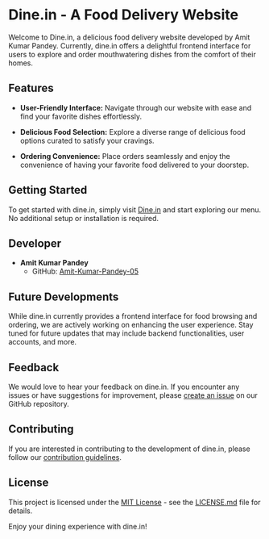 # Dine.in - A Food Delivery Website

Welcome to Dine.in, a delicious food delivery website developed by Amit Kumar Pandey. Currently, dine.in offers a delightful frontend interface for users to explore and order mouthwatering dishes from the comfort of their homes.

## Features

- **User-Friendly Interface:** Navigate through our website with ease and find your favorite dishes effortlessly.

- **Delicious Food Selection:** Explore a diverse range of delicious food options curated to satisfy your cravings.

- **Ordering Convenience:** Place orders seamlessly and enjoy the convenience of having your favorite food delivered to your doorstep.

## Getting Started

To get started with dine.in, simply visit [Dine.in]([https://amit-kumar-pandey-05.github.io/Dine.in/]) and start exploring our menu. No additional setup or installation is required.

## Developer

- **Amit Kumar Pandey**
  - GitHub: [Amit-Kumar-Pandey-05](https://github.com/Amit-Kumar-Pandey-05)

## Future Developments

While dine.in currently provides a frontend interface for food browsing and ordering, we are actively working on enhancing the user experience. Stay tuned for future updates that may include backend functionalities, user accounts, and more.

## Feedback

We would love to hear your feedback on dine.in. If you encounter any issues or have suggestions for improvement, please [create an issue](https://amit-kumar-pandey-05.github.io/Dine.in/issues) on our GitHub repository.

## Contributing

If you are interested in contributing to the development of dine.in, please follow our [contribution guidelines](CONTRIBUTING.md).

## License

This project is licensed under the [MIT License](LICENSE.md) - see the [LICENSE.md](LICENSE.md) file for details.

Enjoy your dining experience with dine.in!
